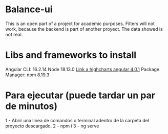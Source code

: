 # Balance-ui
This is an open part of a project for academic purposes. Filters will not work, because the backend is part of another proyect. 
The data showed is not real.  

# Libs and frameworks to install

Angular CLI: 16.2.14
Node 18.13.0
[Link a highcharts angular 4.0.1](https://www.npmjs.com/package/highcharts-angular/v/4.0.1)
Package Manager: npm 8.19.3

# Para ejecutar (puede tardar un par de minutos)
1 - Abrir una linea de comandos o terminal adentro de la carpeta del proyecto descargado. 
2 - npm i
3 - ng serve







